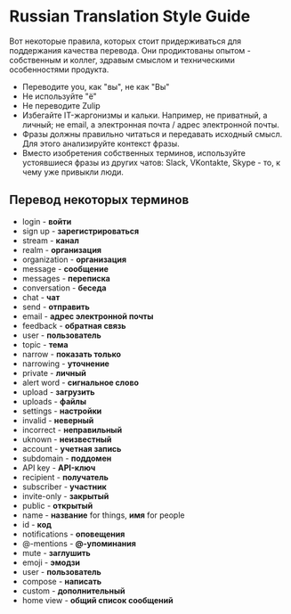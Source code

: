 # Russian Translation Style Guide

Вот некоторые правила, которых стоит придерживаться для поддержания
качества перевода. Они продиктованы опытом - собственным и коллег,
здравым смыслом и техническими особенностями продукта.

* Переводите you, как "вы", не как "Вы"
* Не используйте "ё"
* Не переводите Zulip
* Избегайте IT-жаргонизмы и кальки. Например, не приватный, а личный;
  не email, а электронная почта / адрес электронной почты.
* Фразы должны правильно читаться и передавать исходный смысл. Для
  этого анализируйте контекст фразы.
* Вместо изобретения собственных терминов, используйте устоявшиеся
  фразы из других чатов: Slack, VKontakte, Skype - то, к чему уже
  привыкли люди.

## Перевод некоторых терминов

* login - **войти**
* sign up - **зарегистрироваться**
* stream - **канал**
* realm - **организация**
* organization - **организация**
* message - **сообщение**
* messages - **переписка**
* conversation - **беседа**
* chat - **чат**
* send - **отправить**
* email - **адрес электронной почты**
* feedback - **обратная связь**
* user - **пользователь**
* topic - **тема**
* narrow - **показать только**
* narrowing - **уточнение**
* private - **личный**
* alert word - **сигнальное слово**
* upload - **загрузить**
* uploads - **файлы**
* settings - **настройки**
* invalid - **неверный**
* incorrect - **неправильный**
* uknown - **неизвестный**
* account - **учетная запись**
* subdomain - **поддомен**
* API key - **API-ключ**
* recipient - **получатель**
* subscriber - **участник**
* invite-only - **закрытый**
* public - **открытый**
* name - **название** for things, **имя** for people
* id  - **код**
* notifications - **оповещения**
* @-mentions - **@-упоминания**
* mute - **заглушить**
* emoji - **эмодзи**
* user - **пользователь**
* compose - **написать**
* custom - **дополнительный**
* home view - **общий список сообщений**
